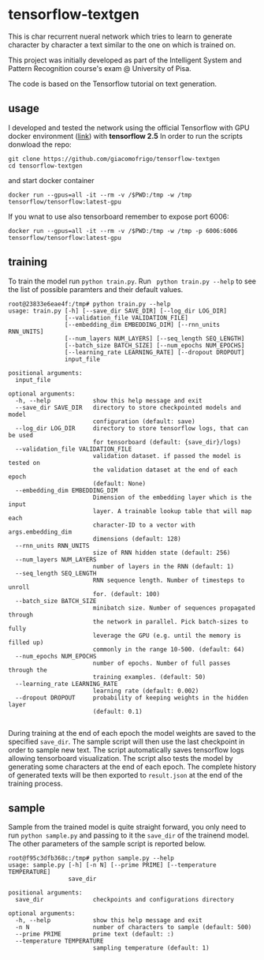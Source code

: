 # tensorflow-textgen
This is char recurrent nueral network which tries to learn to generate character by character a text similar to the one on which is trained on.

This project was initially developed as part of the Intelligent System and Pattern Recognition course's exam @ University of Pisa.

The code is based on the Tensorflow tutorial on text generation.

## usage
I developed and tested the network using the official Tensorflow with GPU docker environment ([link](https://hub.docker.com/r/tensorflow/tensorflow/)) with **tensorflow 2.5** 
In order to run the scripts donwload the repo:
```
git clone https://github.com/giacomofrigo/tensorflow-textgen
cd tensorflow-textgen
```
and start docker container
```
docker run --gpus=all -it --rm -v /$PWD:/tmp -w /tmp tensorflow/tensorflow:latest-gpu
```

If you wnat to use also tensorboard remember to expose port 6006:

```
docker run --gpus=all -it --rm -v /$PWD:/tmp -w /tmp -p 6006:6006 tensorflow/tensorflow:latest-gpu
```
## training
To train the model run `python train.py`. Run ` python train.py --help` to see the list of possible paramters and their default values.
```
root@23833e6eae4f:/tmp# python train.py --help
usage: train.py [-h] [--save_dir SAVE_DIR] [--log_dir LOG_DIR]
                [--validation_file VALIDATION_FILE]
                [--embedding_dim EMBEDDING_DIM] [--rnn_units RNN_UNITS]
                [--num_layers NUM_LAYERS] [--seq_length SEQ_LENGTH]
                [--batch_size BATCH_SIZE] [--num_epochs NUM_EPOCHS]
                [--learning_rate LEARNING_RATE] [--dropout DROPOUT]
                input_file

positional arguments:
  input_file

optional arguments:
  -h, --help            show this help message and exit
  --save_dir SAVE_DIR   directory to store checkpointed models and model
                        configuration (default: save)
  --log_dir LOG_DIR     directory to store tensorflow logs, that can be used
                        for tensorboard (default: {save_dir}/logs)
  --validation_file VALIDATION_FILE
                        validation dataset. if passed the model is tested on
                        the validation dataset at the end of each epoch
                        (default: None)
  --embedding_dim EMBEDDING_DIM
                        Dimension of the embedding layer which is the input
                        layer. A trainable lookup table that will map each
                        character-ID to a vector with args.embedding_dim
                        dimensions (default: 128)
  --rnn_units RNN_UNITS
                        size of RNN hidden state (default: 256)
  --num_layers NUM_LAYERS
                        number of layers in the RNN (default: 1)
  --seq_length SEQ_LENGTH
                        RNN sequence length. Number of timesteps to unroll
                        for. (default: 100)
  --batch_size BATCH_SIZE
                        minibatch size. Number of sequences propagated through
                        the network in parallel. Pick batch-sizes to fully
                        leverage the GPU (e.g. until the memory is filled up)
                        commonly in the range 10-500. (default: 64)
  --num_epochs NUM_EPOCHS
                        number of epochs. Number of full passes through the
                        training examples. (default: 50)
  --learning_rate LEARNING_RATE
                        learning rate (default: 0.002)
  --dropout DROPOUT     probability of keeping weights in the hidden layer
                        (default: 0.1)


```

During training at the end of each epoch the model weights are saved to the specified `save_dir`. The sample script will then use the last checkpoint in order to sample new text.
The script automatically saves tensorflow logs allowing tensorboard visualization. The script also tests the model by generating some characters at the end of each epoch. 
The complete history of generated texts will be then exported to `result.json` at the end of the training process.

## sample
Sample from the trained model is quite straight forward, you only need to run `python sample.py` and passing to it the `save_dir` of the trainend model.
The other parameters of the sample script is reported below.

```
root@f95c3dfb368c:/tmp# python sample.py --help
usage: sample.py [-h] [-n N] [--prime PRIME] [--temperature TEMPERATURE]
                 save_dir

positional arguments:
  save_dir              checkpoints and configurations directory

optional arguments:
  -h, --help            show this help message and exit
  -n N                  number of characters to sample (default: 500)
  --prime PRIME         prime text (default: :)
  --temperature TEMPERATURE
                        sampling temperature (default: 1)
                        
```

